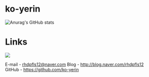 # ko-yerin

![Anurag's GitHub stats](https://github-readme-stats.vercel.app/api?username=ko-yerin&show_icons=true&theme=radical)


# Links

<a href="[1. rhdpfls12@naver.com]" target="_blank"><img src="https://img.shields.io/badge/[2. BLOG]-[3. 0094F5]?style=flat-square&logo=[4. 로고명(아이콘명)]&logoColor=white"/></a>


E-mail - rhdpfls12@naver.com
Blog - http://blog.naver.com/rhdpfls12
GitHub - https://github.com/ko-yerin
